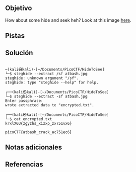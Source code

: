 ## Objetivo

How about some hide and seek heh? Look at this image [here](https://artifacts.picoctf.net/c/236/atbash.jpg).
## Pistas
## Solución

```

─(kali㉿kali)-[~/Documents/PicoCTF/HideToSee]
└─$ steghide --extract /sf atbash.jpg
steghide: unknown argument "/sf".
steghide: type "steghide --help" for help.
                                                                                                           
┌──(kali㉿kali)-[~/Documents/PicoCTF/HideToSee]
└─$ steghide --extract -sf atbash.jpg
Enter passphrase: 
wrote extracted data to "encrypted.txt".
                                                                                                           
┌──(kali㉿kali)-[~/Documents/PicoCTF/HideToSee]
└─$ cat encrypted.txt          
krxlXGU{zgyzhs_xizxp_zx751vx6}

picoCTF{atbash_crack_ac751ec6}
```

## Notas adicionales
## Referencias